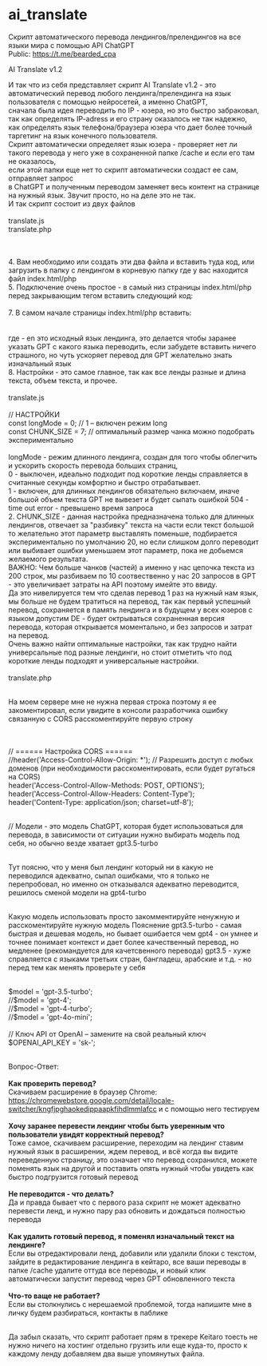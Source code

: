 # ai_translate
Скрипт автоматического перевода лендингов/прелендингов на все языки мира с помощью API ChatGPT <br>
Public: https://t.me/bearded_cpa

AI Translate v1.2

И так что из себя представляет скрипт AI Translate v1.2 - это автоматический перевод любого лендинга/прелендинга на язык пользователя с помощью нейросетей, а именно ChatGPT,
<br>
сначала была идея переводить по IP - юзера, но это быстро забраковал, 
<br>
так как определять IP-adress и его страну оказалось не так надежно, как определять язык телефона/браузера юзера что дает более точный таргетинг на язык конечного пользователя. 
<br>
Скрипт автоматически определяет язык юзера - проверяет нет ли такого перевода у него уже в сохраненной папке /cache и если его там не оказалось,
<br>
если этой папки еще нет то скрипт автоматически создаст ее сам, отправляет запрос
<br>
в ChatGPT и полученным переводом заменяет весь контент на странице на нужный язык. Звучит просто, но на деле это не так.
<br>
И так скрипт состоит из двух файлов 
<br>
<br>
translate.js
<br>
translate.php

<br>
<br>
4. Вам необходимо или создать эти два файла и вставить туда код, или загрузить в папку с лендингом в корневую папку где у вас находится файл index.html/php
<br>
5. Подключение очень простое - в самый низ страницы index.html/php перед закрывающим тегом </body> вставить следующий код:
<br>
<!-- Скрипт перевода -->
<script src="translate.js"></script>
<br>
7. В самом начале страницы index.html/php вставить:
<br>
<html data-country="en">
<br>
<br>
где - en это исходный язык лендинга, это делается чтобы заранее указать GPT с какого языка переводить, если забудете вставить ничего страшного, но чуть ускоряет перевод для GPT желательно знать изначальный язык
 <br>   
8. Настройки - это самое главное, так как все ленды разные и длина текста, объем текста, и прочее. 
<br>
    <br>
translate.js 
    <br>
    <br>
  // НАСТРОЙКИ 
 <br>
  const longMode = 0;     // 1 – включен режим long
 <br>
  const CHUNK_SIZE = 7;   // оптимальный размер чанка можно подобрать экспериментально
 <br>
 <br>
longMode - режим длинного лендинга, создан для того чтобы облегчить и ускорить скорость перевода больших страниц, 
 <br>
0 - выключен, идеально подходит под короткие ленды справляется в считанные секунды комфортно и быстро отрабатывает.
 <br>
1 - включен, для длинных лендингов обязательно включаем, иначе большой объем текста GPT не вывезет и будет сыпать ошибкой 504 - time out error - превышено время запроса
 <br>
2. CHUNK_SIZE - данная настройка предназначена только для длинных лендингов, отвечает за "разбивку" текста на части если текст большой то желательно этот параметр выставлять поменьше, подбирается экспериментально по умолчанию 20, но если слишком долго переводит или выбивает ошибки уменьшаем этот параметр, пока не добьемся желаемого результата. 
<br>
ВАЖНО: Чем  больше чанков (частей) а именно у нас цепочка текста из 200 строк, мы разбиваем по 10 соотвественно у нас 20 запросов в GPT - это увеличивает затраты на API поэтому имейте это ввиду. 
<br>
Да это нивелируется тем что сделав перевод 1 раз на нужный нам язык, мы больше не будем тратиться на перевод, так как первый успешный перевод, сохраняется в память лендинга и в будущем у всех юзеров с языком допустим DE - будет октрываться сохраненная версия перевода, которая открывается моментально, и без запросов и затрат на перевод.
<br>
Очень важно найти оптимальные настройки, так как трудно найти универсальные под разные лендинги, но стоит отметить что под короткие ленды подходят и универсальные настройки. 


<br>
<br>
translate.php
<br>
<br>

На моем сервере мне не нужна первая строка поэтому я ее закоментировал, если увидите в консоли разработчика ошибку связанную с CORS расскоментируйте первую строку


<br>
<br>
// ====== Настройка CORS ======
<br>
//header('Access-Control-Allow-Origin: *'); // Разрешить доступ с любых доменов (при необходимости расскоментировать, если будет ругаться на CORS)
<br>
header('Access-Control-Allow-Methods: POST, OPTIONS');
<br>
header('Access-Control-Allow-Headers: Content-Type');
<br>
header('Content-Type: application/json; charset=utf-8');
 <br>
 <br>

// Модели - это модель ChatGPT, которая будет использоваться для перевода, в зависимости от ситуации нужно выбирать модель под себя, но обычно везде хватает gpt3.5-turbo
<br>
<br>

Тут поясню, что у меня был лендинг который ни в какую не переводился адекватно, сыпал ошибками, что я только не перепробовал, но именно он отказывался адекватно переводится, решилось сменой модели на gpt4-turbo
<br>
<br>

Какую модель использовать просто закомментируйте ненужную и расскоментируйте нужную модель
Пояснение gpt3.5-turbo - самая быстрая и дешевая модель, но бывает ошибается чем gpt4 - он умнее и точнее понимает контекст и дает более качественный перевод, но медленее (рекомандуется для качетсвенного перевода)
gpt3.5 - хуже справляется с языками третьих стран, бангладеш, арабские и т.д. - но перед тем как менять проверьте у себя

<br>
$model = 'gpt-3.5-turbo';
<br>
//$model = 'gpt-4';
<br>
//$model = 'gpt-4-turbo';
<br>
//$model = 'gpt-4o-mini';

<br>
<br>
// Ключ API от OpenAI – замените на свой реальный ключ
<br>
$OPENAI_API_KEY = 'sk-';

<br>
<br>

Вопрос-Ответ: 
<br>
<br>
<b> Как проверить перевод? </b>
<br>
Скачиваем расширение в браузер Chrome: https://chromewebstore.google.com/detail/locale-switcher/kngfjpghaokedippaapkfihdlmmlafcc и с помощью него тестируем
<br>
<br>
<b>Хочу заранее перевести лендинг чтобы быть уверенным что пользователи увидят корректный перевод?</b>
<br>
Тоже самое, скачиваем расширение, переходим на лендинг ставим нужный язык в расширении, ждем перевод, и всё когда вы видите переведенную страницу, это означает что перевод сохранился, можете поменять язык на другой и поставить опять нужный чтобы увидеть как быстро подгрузится готовый перевод
<br>
<br>
<b>Не переводится - что делать?</b>
<br>
Да и правда бывает что с первого раза скрипт не может адекватно перевести ленд, и нужно пару раз обновить и дождаться полностью перевода
<br>
<br>
<b>Как удалить готовый перевод, я поменял изначальный текст на лендинге?</b>
<br>
Если вы отредактировали ленд, добавили или удалили блоки с текстом, зайдите в редактирование лендинга в кейтаро, все ваши переводы в папке /cache удалите оттуда все переводы, и новый клик автоматически запустит перевод через GPT обновленного текста
<br>
<br>
<b>Что-то ваще не работает?</b>
<br>
Если вы столкнулись с нерешаемой проблемой, тогда напишите мне в личку будем разбираться, контакты в паблике
<br>
<br>

Да забыл сказать, что скрипт работает прям в трекере Keitaro тоесть не нужно ничего на хостинг отдельно грузить или еще куда-то, просто к каждому ленду добавляем два выше упомянутых файла.
